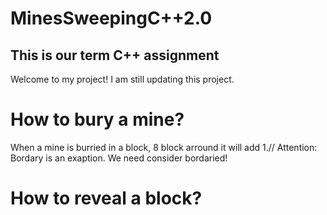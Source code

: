 # MinesSweepingC++2.0 

## This is our term C++ assignment

Welcome to my project!
I am still updating this project.

# How to bury a mine?

When a mine is burried in a block, 8 block arround it will add 1.//
Attention: Bordary is an exaption. We need consider bordaried!

# How to reveal a block?

